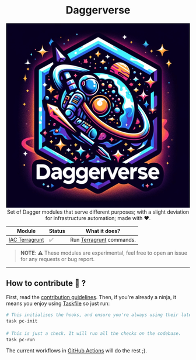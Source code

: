 <h1 align="center">Daggerverse</h1>

<p align="center">
  <img src="docs/img/daggerverse-logo.jpg" alt="daggerverse-logo.png">
Set of Dagger modules
that serve different purposes;
with a slight deviation for infrastructure automation;
made with ❤️.

</p>



| Module                                     | Status | What it does?                                               |
|--------------------------------------------|--------|-------------------------------------------------------------|
| [IAC Terragrunt](iac-terragrunt/README.md) | ✅      | Run [Terragrunt](https://terragrunt.gruntwork.io) commands. |


>**NOTE**: ⚠️ These modules are experimental, feel free to open an issue for any requests or bug report.

---

## How to contribute 🤔 ?

First, read the [contribution guidelines](./CONTRIBUTING.md). Then, if you're already a ninja, it means you enjoy using [Taskfile](https://taskfile.dev) so just run:

```sh
# This initialises the hooks, and ensure you're always using their latest version.
task pc-init

# This is just a check. It will run all the checks on the codebase.
task pc-run
```

The current workflows in [GitHub Actions](./.github/workflows) will do the rest ;).
